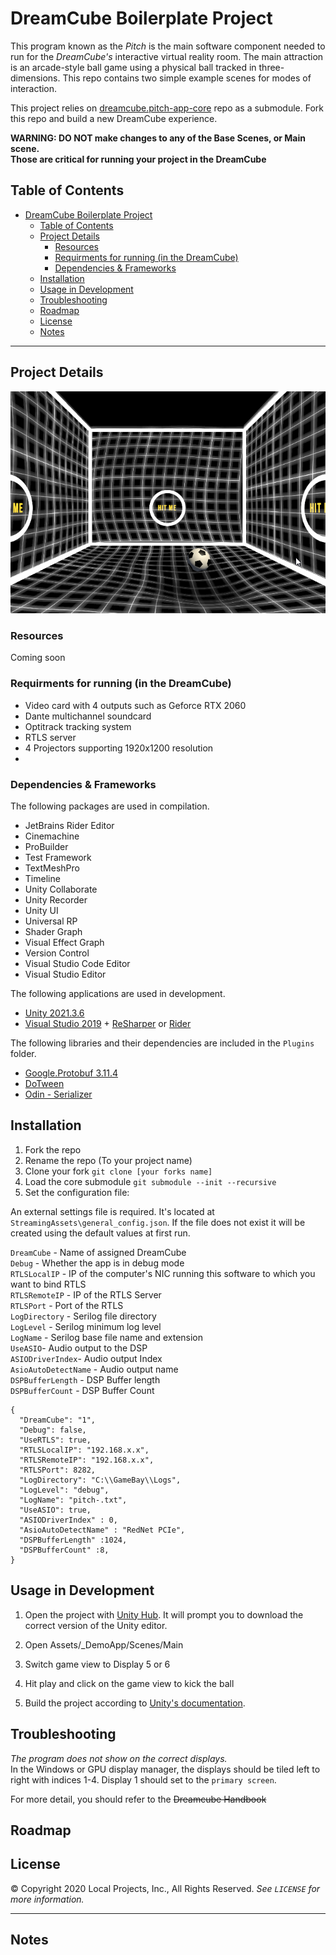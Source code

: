 # DreamCube Boilerplate Project

This program known as the _Pitch_ is the main software component needed to run for the _DreamCube's_ interactive virtual reality room. The main attraction is an arcade-style ball game using a physical ball tracked in three-dimensions. This repo contains two simple example scenes for modes of interaction.

This project relies on [dreamcube.pitch-app-core](https://github.com/local-projects/dreamcube.pitch-app-core.unity) repo as a submodule.
Fork this repo and build a new DreamCube experience.

**WARNING: DO NOT make changes to any of the Base Scenes, or Main scene.   
Those are critical for running your project in the DreamCube**



<!-- TOC -->

## Table of Contents

- [DreamCube Boilerplate Project](#dreamcube-boilerplate-project)
  - [Table of Contents](#table-of-contents)
  - [Project Details](#project-details)
    - [Resources](#resources)
    - [Requirments for running (in the DreamCube)](#requirments-for-running-in-the-dreamcube)
    - [Dependencies & Frameworks](#dependencies--frameworks)
  - [Installation](#installation)
  - [Usage in Development](#usage-in-development)
  - [Troubleshooting](#troubleshooting)
  - [Roadmap](#roadmap)
  - [License](#license)
  - [Notes](#notes)

---

<!-- Project Details -->

## Project Details

![preview](/Docs/Images/dreamcube-preview.gif "preview")





### Resources
Coming soon  



### Requirments for running (in the DreamCube)
- Video card with 4 outputs such as Geforce RTX 2060
- Dante multichannel soundcard
- Optitrack tracking system
- RTLS server
- 4 Projectors supporting 1920x1200 resolution
- 

### Dependencies & Frameworks

The following packages are used in compilation.

- JetBrains Rider Editor
- Cinemachine
- ProBuilder
- Test Framework
- TextMeshPro
- Timeline
- Unity Collaborate
- Unity Recorder
- Unity UI
- Universal RP
- Shader Graph
- Visual Effect Graph
- Version Control
- Visual Studio Code Editor
- Visual Studio Editor


The following applications are used in development.

- [Unity 2021.3.6](https://download.unity3d.com/download_unity)
- [Visual Studio 2019](https://visualstudio.microsoft.com/) + [ReSharper](https://www.jetbrains.com/resharper/) or [Rider](https://www.jetbrains.com/rider/)


The following libraries and their dependencies are included in the `Plugins` folder.

- [Google.Protobuf 3.11.4](https://www.nuget.org/packages/Google.Protobuf)
- [DoTween](https://github.com/Demigiant/dotween)
- [Odin - Serializer](https://github.com/TeamSirenix/odin-serializer)


<!-- Installation -->

## Installation

1. Fork the repo
2. Rename the repo (To your project name)
3. Clone your fork `git clone [your forks name]`
4. Load the core submodule `git submodule --init --recursive`
5. Set the configuration file:

An external settings file is required. It's located at `StreamingAssets\general_config.json`.
If the file does not exist it will be created using the default values at first run.

`DreamCube` - Name of assigned DreamCube <br />
`Debug` - Whether the app is in debug mode <br />
`RTLSLocalIP` - IP of the computer's NIC running this software to which you want to bind RTLS <br />
`RTLSRemoteIP` - IP of the RTLS Server <br />
`RTLSPort` - Port of the RTLS <br />
`LogDirectory` - Serilog file directory <br />
`LogLevel` - Serilog minimum log level <br />
`LogName` - Serilog base file name and extension <br />
`UseASIO`- Audio output to the DSP <br />
`ASIODriverIndex`- Audio output Index <br />
`AsioAutoDetectName` - Audio output name <br />
`DSPBufferLength` - DSP Buffer length <br />
`DSPBufferCount` - DSP Buffer Count <br />


```
{
  "DreamCube": "1",
  "Debug": false,
  "UseRTLS": true,
  "RTLSLocalIP": "192.168.x.x",
  "RTLSRemoteIP": "192.168.x.x",
  "RTLSPort": 8282,
  "LogDirectory": "C:\\GameBay\\Logs",
  "LogLevel": "debug",
  "LogName": "pitch-.txt",
  "UseASIO": true,
  "ASIODriverIndex" : 0,
  "AsioAutoDetectName" : "RedNet PCIe",
  "DSPBufferLength" :1024,
  "DSPBufferCount" :8,
}
```

<!-- USAGE -->

## Usage in Development

1. Open the project with [Unity Hub](https://unity3d.com/get-unity/download). It will prompt you to download the correct version of the Unity editor.  
   
2. Open Assets/_DemoApp/Scenes/Main  
   
3. Switch game view to Display 5 or 6  
    
4. Hit play and click on the game view to kick the ball  
   
5. Build the project according to [Unity's documentation](https://docs.unity3d.com/Manual/PublishingBuilds.html).


<!-- TROUBLESHOOTING -->
## Troubleshooting

_The program does not show on the correct displays._<br />
In the Windows or GPU display manager, the displays should be tiled left to right with indices 1-4. Display 1 should set to the `primary screen`.

For more detail, you should refer to the ~~Dreamcube Handbook~~

<!-- ROADMAP -->

## Roadmap


<!-- LICENSE -->

## License

© Copyright 2020 Local Projects, Inc., All Rights Reserved.
_See `LICENSE` for more information._

---

<!-- NOTES -->

## Notes



